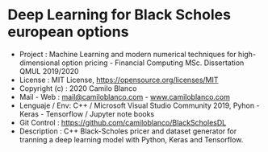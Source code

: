 # Deep Learning for Black Scholes european options
* Project		:	Machine Learning and modern numerical techniques for high-dimensional option pricing - Financial Computing MSc. Dissertation QMUL 2019/2020
* License		:	MIT License, https://opensource.org/licenses/MIT
* Copyright (c) :	2020 Camilo Blanco 
* Mail - Web	:	mail@camiloblanco.com - www.camiloblanco.com
* Lenguaje / Env:	C++ / Microsoft Visual Studio Community 2019, Pyhon - Keras - Tensorflow / Jupyter note books
* Git Control	:	https://github.com/camiloblanco/BlackScholesDL
* Description	:	C++ Black-Scholes pricer and dataset generator for tranning a deep learning model with Python, Keras and Tensorflow.
